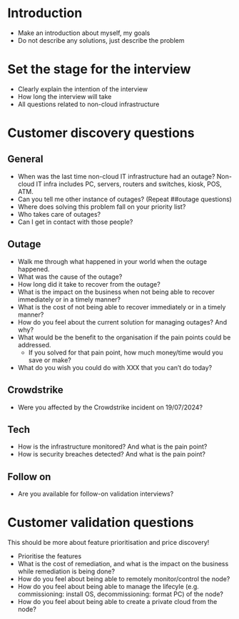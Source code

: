 # Introduction
* Make an introduction about myself, my goals
* Do not describe any solutions, just describe the problem

# Set the stage for the interview
* Clearly explain the intention of the interview
* How long the interview will take
* All questions related to non-cloud infrastructure

# Customer discovery questions
## General
* When was the last time non-cloud IT infrastructure had an outage? Non-cloud IT infra includes PC, servers, routers and switches, kiosk, POS, ATM.
* Can you tell me other instance of outages? (Repeat ##outage questions)
* Where does solving this problem fall on your priority list?
* Who takes care of outages?
* Can I get in contact with those people?

## Outage
* Walk me through what happened in your world when the outage happened.
* What was the cause of the outage?
* How long did it take to recover from the outage?
* What is the impact on the business when not being able to recover immediately or in a timely manner?
* What is the cost of not being able to recover immediately or in a timely manner?
* How do you feel about the current solution for managing outages? And why?
* What would be the benefit to the organisation if the pain points could be addressed.
  * If you solved for that pain point, how much money/time would you save or make?
* What do you wish you could do with XXX that you can’t do today?


## Crowdstrike
* Were you affected by the Crowdstrike incident on 19/07/2024?

## Tech
* How is the infrastructure monitored? And what is the pain point?
* How is security breaches detected? And what is the pain point?

## Follow on
* Are you available for follow-on validation interviews?


# Customer validation questions
This should be more about feature prioritisation and price discovery!
* Prioritise the features
* What is the cost of remediation, and what is the impact on the business while remediation is being done?
* How do you feel about being able to remotely monitor/control the node?
* How do you feel about being able to manage the lifecyle (e.g. commissioning: install OS, decommissioning: format PC) of the node?
* How do you feel about being able to create a private cloud from the node?
